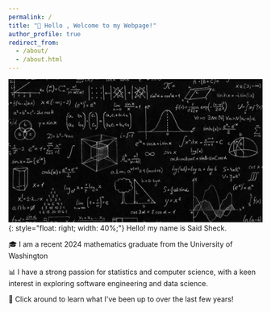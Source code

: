 ```yaml
---
permalink: /
title: "👋 Hello , Welcome to my Webpage!"
author_profile: true
redirect_from:
  - /about/
  - /about.html
---
```

![Your Image](Mathematics.jpg){: style="float: right; width: 40%;"}
 Hello! my name is Said Sheck.

 🎓 I am a recent 2024 mathematics graduate from the University of Washington

 📊  I have a strong passion for statistics and computer science, with a keen interest in exploring software engineering and  data science.

 🚀 Click around to learn what I've been up to over the last few years!